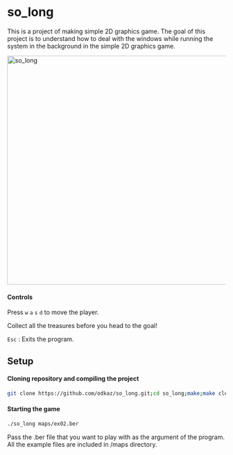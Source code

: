 # so_long

This is a project of making simple 2D graphics game. The goal of this project is to understand how to deal with the windows while running the system in the background in the simple 2D graphics game.

<img width="528" alt="so_long" src="https://user-images.githubusercontent.com/47331394/146636659-506fa3dc-9ead-44d7-91bb-aeaebfe63dcd.png">

#### Controls

Press ```w``` ```a``` ```s``` ```d``` to move the player.

Collect all the treasures before you head to the goal!

```Esc``` : Exits the program.

## Setup

#### Cloning repository and compiling the project
```bash
git clone https://github.com/odkaz/so_long.git;cd so_long;make;make clean;
```

#### Starting the game
```bash
./so_long maps/ex02.ber
```

Pass the .ber file that you want to play with as the argument of the program. All the example files are included in /maps directory.
